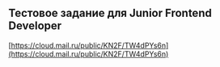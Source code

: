 ## Тестовое задание для Junior Frontend Developer

[https://cloud.mail.ru/public/KN2F/TW4dPYs6n](https://cloud.mail.ru/public/KN2F/TW4dPYs6n)
